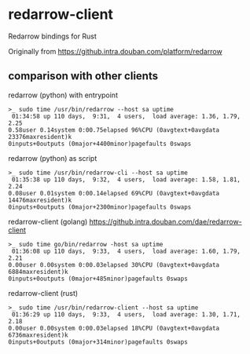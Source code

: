 # redarrow-client

Redarrow bindings for Rust

Originally from https://github.intra.douban.com/platform/redarrow


## comparison with other clients

redarrow (python) with entrypoint
```shell
>_ sudo time /usr/bin/redarrow --host sa uptime
 01:34:58 up 110 days,  9:31,  4 users,  load average: 1.36, 1.79, 2.25
0.58user 0.14system 0:00.75elapsed 96%CPU (0avgtext+0avgdata 23376maxresident)k
0inputs+0outputs (0major+4400minor)pagefaults 0swaps
```

redarrow (python) as script
```shell
>_ sudo time /usr/bin/redarrow-cli --host sa uptime
 01:35:38 up 110 days,  9:32,  4 users,  load average: 1.58, 1.81, 2.24
0.08user 0.01system 0:00.14elapsed 69%CPU (0avgtext+0avgdata 14476maxresident)k
0inputs+0outputs (0major+2300minor)pagefaults 0swaps
```

redarrow-client (golang) https://github.intra.douban.com/dae/redarrow-client
```shell
>_ sudo time go/bin/redarrow -host sa uptime
 01:36:08 up 110 days,  9:33,  4 users,  load average: 1.60, 1.79, 2.21
0.00user 0.00system 0:00.03elapsed 30%CPU (0avgtext+0avgdata 6884maxresident)k
0inputs+0outputs (0major+485minor)pagefaults 0swaps
```

redarrow-client (rust)
```shell
>_ sudo time /usr/bin/redarrow-client --host sa uptime
 01:36:29 up 110 days,  9:33,  4 users,  load average: 1.30, 1.71, 2.18
0.00user 0.00system 0:00.03elapsed 18%CPU (0avgtext+0avgdata 6736maxresident)k
0inputs+0outputs (0major+314minor)pagefaults 0swaps
```
